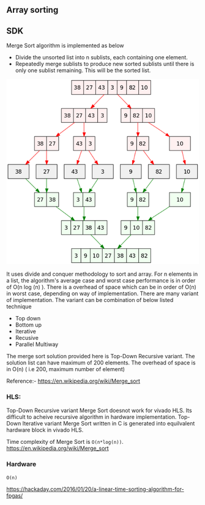 ## Array sorting

## SDK
Merge Sort algorithm is implemented as below
* Divide the unsorted list into n sublists, each containing one element.
* Repeatedly merge sublists to produce new sorted sublists until there is only one sublist remaining. This will be the sorted list.

![Repo List](Merge_sort_algorithm_diagram.png)

It uses divide and conquer methodology to sort and array. For n elements in a list, the algorithm's average case and worst case performance is in order of O(n log (n) ). There is a overhead of space which can be in order of O(n) in worst case, depending on way of implementation. There are many variant of implementation. The variant can be combination of below listed technique
* Top down
* Bottom up
* Iterative 
* Recusive
* Parallel Multiway

The merge sort solution provided here is Top-Down Recursive variant. The solution list can have maximum of 200 elements. The overhead of space is in O(n) ( i.e 200, maximum number of element)

Reference:- https://en.wikipedia.org/wiki/Merge_sort

### HLS:

Top-Down Recursive variant Merge Sort doesnot work for vivado HLS. Its difficult to acheive recursive algorithm in hardware implementation.
Top-Down Iterative variant Merge Sort written in C is generated into equilvalent hardware block in vivado HLS.

Time complexity of Merge Sort is `O(n*log(n))`.
https://en.wikipedia.org/wiki/Merge_sort



### Hardware
`O(n)`

https://hackaday.com/2016/01/20/a-linear-time-sorting-algorithm-for-fpgas/
